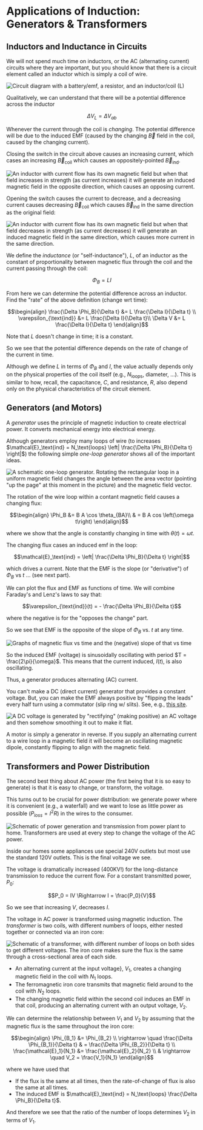 # Applications of Induction: Generators & Transformers

## Inductors and Inductance in Circuits

We will not spend much time on inductors, or the AC (alternating current) circuits where they are important, but you should know that there is a circuit element called an inductor which is simply a coil of wire.

![Circuit diagram with a battery/emf, a resistor, and an inductor/coil (L)](images/16_inductor-circuit.png)

Qualitatively, we can understand that there will be a potential difference across the inductor
```math
\Delta V_L = \Delta V_{ab}
```
Whenever the current through the coil is *changing*. The potential difference will be due to the induced EMF (caused by the changing $\vec{B}$ field in the coil, caused by the changing current).

Closing the switch in the circuit above causes an increasing current, which cases an increasing $\vec{B}_\text{coil}$ which causes an oppositely-pointed $\vec{B}_\text{ind}$.

![An inductor with current flow has its own magnetic field but when that field increases in strength (as current increases) it will generate an induced magnetic field in the opposite direction, which causes an opposing current.](images/16_inductors-with-current.png)

Opening the switch causes the current to decrease, and a  decreasing current causes decreasing $\vec{B}_\text{coil}$ which causes $\vec{B}_\text{ind}$ in the same direction as the original field:

![An inductor with current flow has its own magnetic field but when that field decreases in strength (as current decreases) it will generate an induced magnetic field in the same direction, which causes more  current in the same direction.](images/16_inductors-with-current-two.png)

We define the *inductance* (or "self-inductance"), $L$, of an inductor as the constant of proportionality between magnetic flux through the coil and the current passing through the coil:
```math
\Phi_B = L I
```
From here we can determine the potential difference across an inductor. Find the "rate" of the above definition (change wrt time):
```math
\begin{align}
\frac{\Delta \Phi_B}{\Delta t} &= L \frac{\Delta I}{\Delta t} \\
\varepsilon_{\text{ind}} &= L \frac{\Delta I}{\Delta t}\\
\Delta V &= L \frac{\Delta I}{\Delta t}
\end{align}
```
Note that $L$ doesn't change in time; it is a constant.

So we see that the potential difference depends on the rate of change of the current in time.

Although we define $L$ in terms of $\Phi_B$ and $I$, the value actually depends only on the physical properties of the coil itself (e.g., $N_{\text{loops}}$, diameter, ...). This is similar to how, recall, the capacitance, $C$, and resistance, $R$, also depend only on the physical characteristics of the circuit element.

## Generators (and Motors)

A *generator* uses the principle of magnetic induction to create electrical power. It converts mechanical energy into electrical energy.

Although generators employ many loops of wire (to increases $\mathcal{E}_\text{ind} = N_\text{loops} \left| \frac{\Delta \Phi_B}{\Delta t} \right|$) the following simple *one-loop generator* shows all of the important ideas.

![A schematic one-loop generator. Rotating the rectangular loop in a uniform magnetic field changes the angle between the area vector (pointing "up the page" at this moment in the picture) and the magnetic field vector.](images/16_generator.png)

The rotation of the wire loop within a contant magnetic field causes a changing flux:
```math
\begin{align}
\Phi_B &= B A \cos \theta_{BA}\\
& = B A cos \left(\omega t\right)
\end{align}
```
where we show that the angle is constantly changing in time with $\theta(t) = \omega t$.

The changing flux cases an induced emf in the loop:
```math
\mathcal{E}_\text{ind} = \left| \frac{\Delta \Phi_B}{\Delta t} \right|
```
which drives a current. Note that the EMF is the slope (or "derivative") of $\Phi_B$ vs $t$ ... (see next part).

We can plot the flux and EMF as functions of time. We will combine Faraday's and Lenz's laws to say that:
```math
\varepsilon_{\text{ind}}(t) = - \frac{\Delta \Phi_B}{\Delta t}
```
where the negative is for the "opposes the change" part.

So we see that EMF is the opposite of the slope of $\Phi_B$ vs. $t$ at any time.

![Graphs of magnetic flux vs time and the (negative) slope of that vs time](images/16_sinusoidal-flux.png)

So the induced EMF (voltage) is sinusoidally oscillating with period $T = \frac{2\pi}{\omega}$. This means that the current induced, $I(t)$, is also oscillating. 

Thus, a generator produces alternating (AC) current.

You can't make a DC (direct current) generator that provides a constant voltage. But, you can make the EMF always positive by "flipping the leads" every half turn using a commutator (slip ring w/ slits).  See, e.g., [this site](https://farside.ph.utexas.edu/teaching/316/lectures/node91.html).

![A DC voltage is generated by "rectifying" (making positive) an AC voltage and then somehow smoothing it out to make it flat.](images/16_dc-flux.png)

A motor is simply a generator in reverse. If you supply an alternating current to a wire loop in a magnetic field it will become an oscillating magnetic dipole, constantly flipping to align with the magnetic field.

## Transformers and Power Distribution

The second best thing about AC power (the first being that it is so easy to generate) is that it is easy to change, or transform, the voltage.

This turns out to be crucial for power distribution: we generate power where it is convenient (e.g., a waterfall) and we want to lose as little power as possible ($P_{loss} = I^2R$) in the wires to the consumer.

![Schematic of power generation and transmission from power plant to home.  Transformers are used at every step to change the voltage of the AC power.](images/16_power-generation-and-distribution.png)

Inside our homes some appliances use special 240V outlets but most use the standard 120V outlets. This is the final voltage we see.

The voltage is dramatically increased (400KV!) for the long-distance transmission to reduce the current flow. For a constant transmitted power, $P_0$:
```math
P_0 = IV \Rightarrow I = \frac{P_0}{V}
```
So we see that increasing $V$, decreases $I$.

The voltage in AC power is transformed using magnetic induction. The *transformer* is two coils, with different numbers of loops, either nested together or connected via an iron core:

![Schematic of a transformer, with different number of loops on both sides to get different voltages. The iron core makes sure the flux is the same through a cross-sectional area of each side.](images/16_transformer.png)

- An alternating current at the input voltage}, $V_1$, creates a changing magnetic field in the coil with $N_1$ loops.
- The ferromagnetic iron core transmits that magnetic field around to the coil with $N_2$ loops.
- The changing magnetic field within the second coil induces an EMF in that coil, producing an alternating current with an output voltage, $V_2$.

We can determine the relationship between $V_1$ and $V_2$ by assuming that the magnetic flux is the same throughout the iron core:
```math
\begin{align}
\Phi_{B_1} &= \Phi_{B_2} \\
\rightarrow \quad \frac{\Delta \Phi_{B_1}}{\Delta t} & = \frac{\Delta \Phi_{B_2}}{\Delta t} \\
\frac{\mathcal{E}_1}{N_1} &= \frac{\mathcal{E}_2}{N_2} \\
& \rightarrow \quad V_2 = \frac{V_1}{N_1}
\end{align}
```
where we have used that 
- If the flux is the same at all times, then the rate-of-change of flux is also the same at all times.
- The induced EMF is $\mathcal{E}_\text{ind} = N_\text{loops} \frac{\Delta \Phi_B}{\Delta t}$.

And therefore we see that the ratio of the number of loops determines $V_2$ in terms of $V_1$.








